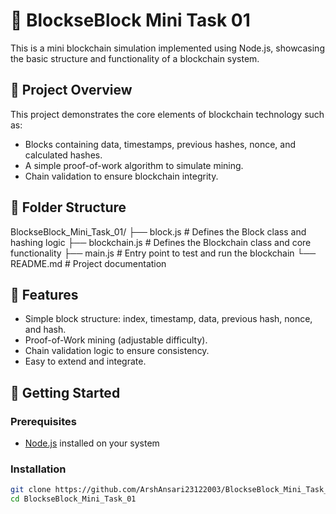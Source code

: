 # 🧱 BlockseBlock Mini Task 01

This is a mini blockchain simulation implemented using Node.js, showcasing the basic structure and functionality of a blockchain system.

## 📌 Project Overview

This project demonstrates the core elements of blockchain technology such as:

- Blocks containing data, timestamps, previous hashes, nonce, and calculated hashes.
- A simple proof-of-work algorithm to simulate mining.
- Chain validation to ensure blockchain integrity.

## 📁 Folder Structure

BlockseBlock_Mini_Task_01/
├── block.js # Defines the Block class and hashing logic
├── blockchain.js # Defines the Blockchain class and core functionality
├── main.js # Entry point to test and run the blockchain
└── README.md # Project documentation


## 🚀 Features

- Simple block structure: index, timestamp, data, previous hash, nonce, and hash.
- Proof-of-Work mining (adjustable difficulty).
- Chain validation logic to ensure consistency.
- Easy to extend and integrate.

## 🔧 Getting Started

### Prerequisites

- [Node.js](https://nodejs.org/en/download/) installed on your system

### Installation

```bash
git clone https://github.com/ArshAnsari23122003/BlockseBlock_Mini_Task_01.git
cd BlockseBlock_Mini_Task_01
